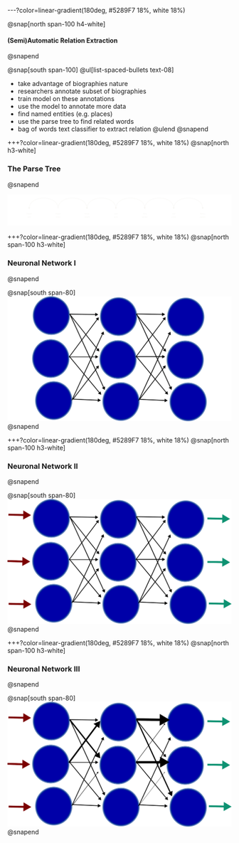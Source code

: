 ---?color=linear-gradient(180deg, #5289F7 18%, white 18%)

@snap[north span-100 h4-white]
#### (Semi)Automatic Relation Extraction
@snapend

@snap[south span-100]
@ul[list-spaced-bullets text-08]
- take advantage of biographies nature
- researchers annotate subset of biographies
- train model on these annotations
- use the model to annotate more data
- find named entities (e.g. places)
- use the parse tree to find related words
- bag of words text classifier to extract relation
@ulend
@snapend

+++?color=linear-gradient(180deg, #5289F7 18%, white 18%)
@snap[north h3-white]
### The Parse Tree
@snapend

![Parse tree](images/displacy.svg)

+++?color=linear-gradient(180deg, #5289F7 18%, white 18%)
@snap[north span-100 h3-white]
### Neuronal Network I
@snapend

@snap[south span-80]
![Neuronal Network I](images/neuronal_net_v3_step1.svg)
@snapend

+++?color=linear-gradient(180deg, #5289F7 18%, white 18%)
@snap[north span-100 h3-white]
### Neuronal Network II
@snapend

@snap[south span-80]
![Neuronal Network II](images/neuronal_net_v3_step2.svg)
@snapend

+++?color=linear-gradient(180deg, #5289F7 18%, white 18%)
@snap[north span-100 h3-white]
### Neuronal Network III
@snapend

@snap[south span-80]
![Neuronal Network II](images/neuronal_net_v3_step3.svg)
@snapend
